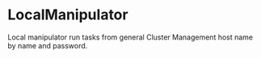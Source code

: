 # LocalManipulator
Local manipulator run tasks from general Cluster Management host name by name and password.
